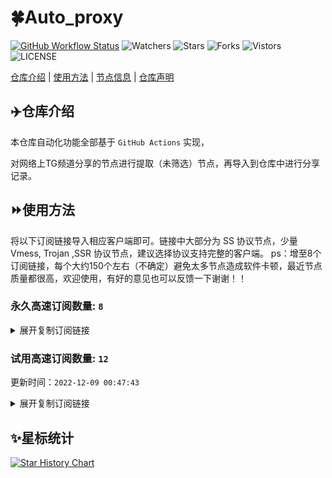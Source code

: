 # 🍀Auto_proxy
[![GitHub Workflow Status](https://img.shields.io/github/workflow/status/cdcyry/TG/sub_merge?label=sub_merge)](https://github.com/cdcyry/TG/actions/workflows/main.yml) 
![Watchers](https://img.shields.io/github/watchers/cdcyry/TG) ![Stars](https://img.shields.io/github/stars/cdcyry/TG) ![Forks](https://img.shields.io/github/forks/cdcyry/TG) ![Vistors](https://visitor-badge.laobi.icu/badge?page_id=cdcyry.TG) ![LICENSE](https://img.shields.io/badge/license-CC%20BY--SA%204.0-green.svg)

[仓库介绍](https://github.com/cdcyry/TG#仓库介绍) | [使用方法](https://github.com/cdcyry/TG#使用方法) | [节点信息](https://github.com/cdcyry/TG#节点信息) | [仓库声明](https://github.com/cdcyry/TG#仓库声明)

## ✈️仓库介绍
本仓库自动化功能全部基于 `GitHub Actions` 实现，

对网络上TG频道分享的节点进行提取（未筛选）节点，再导入到仓库中进行分享记录。

## ⏩使用方法
将以下订阅链接导入相应客户端即可。链接中大部分为 SS 协议节点，少量 Vmess, Trojan ,SSR 协议节点，建议选择协议支持完整的客户端。
ps：增至8个订阅链接，每个大约150个左右（不确定）避免太多节点造成软件卡顿，最近节点质量都很高，欢迎使用，有好的意见也可以反馈一下谢谢！！

### 永久高速订阅数量: `8`

<details>
  <summary>展开复制订阅链接</summary>

  
- [多协议Base64编码](https://raw.githubusercontent.com/cdcyry/TG/main/Long_term_subscription1)
`https://raw.githubusercontent.com/cdcyry/TG/main/Long_term_subscription_num`
`节点总数: 941`

- [多协议Base64编码](https://raw.githubusercontent.com/cdcyry/TG/main/Long_term_subscription1)
`https://raw.githubusercontent.com/cdcyry/TG/main/Long_term_subscription1`
`合并节点总数: 118`

- [多协议Base64编码](https://raw.githubusercontent.com/cdcyry/TG/main/Long_term_subscription2)
`https://raw.githubusercontent.com/cdcyry/TG/main/Long_term_subscription2`
`合并节点总数: 118`

- [多协议Base64编码](https://raw.githubusercontent.com/cdcyry/TG/main/Long_term_subscription3)
`https://raw.githubusercontent.com/cdcyry/TG/main/Long_term_subscription3`
`合并节点总数: 118`

- [多协议Base64编码](https://raw.githubusercontent.com/cdcyry/TG/main/Long_term_subscription4)
`https://raw.githubusercontent.com/cdcyry/TG/main/Long_term_subscription4`
`合并节点总数: 118`

- [多协议Base64编码](https://raw.githubusercontent.com/cdcyry/TG/main/Long_term_subscription5)
`https://raw.githubusercontent.com/cdcyry/TG/main/Long_term_subscription5`
`合并节点总数: 118`

- [多协议Base64编码](https://raw.githubusercontent.com/cdcyry/TG/main/Long_term_subscription6)
`https://raw.githubusercontent.com/cdcyry/TG/main/Long_term_subscription6`
`合并节点总数: 118`

- [多协议Base64编码](https://raw.githubusercontent.com/cdcyry/TG/main/Long_term_subscription7)
`https://raw.githubusercontent.com/cdcyry/TG/main/Long_term_subscription7`
`合并节点总数: 118`

- [多协议Base64编码](https://raw.githubusercontent.com/cdcyry/TG/main/Long_term_subscription8)
`https://raw.githubusercontent.com/cdcyry/TG/main/Long_term_subscription8`
`合并节点总数: 115`

- [clash订阅](https://raw.githubusercontent.com/cdcyry/TG/main/Long_term_subscription2.yaml)
`https://raw.githubusercontent.com/cdcyry/TG/main/Long_term_subscription1.yaml`


- [clash订阅](https://raw.githubusercontent.com/cdcyry/TG/main/Long_term_subscription2.yaml)
`https://raw.githubusercontent.com/cdcyry/TG/main/Long_term_subscription2.yaml`


- [clash订阅](https://raw.githubusercontent.com/cdcyry/TG/main/Long_term_subscription3.yaml)
`https://raw.githubusercontent.com/cdcyry/TG/main/Long_term_subscription3.yaml`
  
</details>


### 试用高速订阅数量: `12`
更新时间：`2022-12-09 00:47:43`



<details>
  <summary>展开复制订阅链接</summary>  





































































































>试用订阅：
`https://cloud.hhygj.xyz/api/v1/client/subscribe?token=d7d2227a860b033650e7d30aeaa999bf`




>试用订阅：
`https://cloud.hhygj.xyz/api/v1/client/subscribe?token=05a19dd3557063ee5cb202b4bbc371a8`




>试用订阅：
`https://user.bafang.vip/api/v1/client/subscribe?token=0c13fd248f8b82b32fd1ca8420afe801`




>试用订阅：
`https://user.bafang.vip/api/v1/client/subscribe?token=1ffe551b458c2045bd5d39f084c06495`




>试用订阅：
`https://www.bfyun.top/api/v1/client/subscribe?token=ab435af2cb827a3b37c3a82459f37887`




>试用订阅：
`https://www.bfyun.top/api/v1/client/subscribe?token=4d23d33a2dd2a9f6b895abebb0b8dc07`




>试用订阅：
`https://meal.leftright.buzz/api/v1/client/subscribe?token=3899a4eb8e2580ac0cfd106abf97a8b5`




>试用订阅：
`https://meal.leftright.buzz/api/v1/client/subscribe?token=848f389bf7786516ce18c27800fcb901`




>试用订阅：
`https://www.dgycom.com/api/v1/client/subscribe?token=ab3dbea378e4df712b15c2d1e070a9a2`




>试用订阅：
`https://www.dgycom.com/api/v1/client/subscribe?token=c2ee2d6c06c5b2526e25013c0dd4b679`




>试用订阅：
`https://console.ly520.me/api/v1/client/subscribe?token=34741d82ea203ab2d848b4b1addbb337`




>试用订阅：
`https://console.ly520.me/api/v1/client/subscribe?token=d95c419462f79b36390b231d4118976e`



</details>

## ✨星标统计
[![Star History Chart](https://api.star-history.com/svg?repos=bytebase/star-history&type=Date)](https://star-history.com/#bytebase/star-history&Date)


